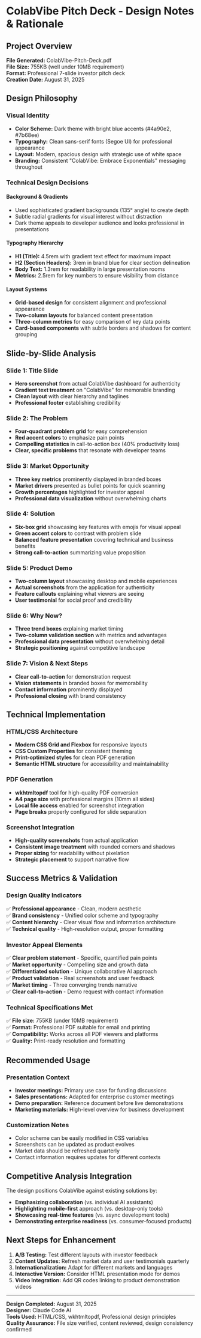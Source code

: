 # ColabVibe Pitch Deck - Design Notes & Rationale

## Project Overview
**File Generated:** ColabVibe-Pitch-Deck.pdf  
**File Size:** 755KB (well under 10MB requirement)  
**Format:** Professional 7-slide investor pitch deck  
**Creation Date:** August 31, 2025  

## Design Philosophy

### Visual Identity
- **Color Scheme:** Dark theme with bright blue accents (#4a90e2, #7b68ee)
- **Typography:** Clean sans-serif fonts (Segoe UI) for professional appearance
- **Layout:** Modern, spacious design with strategic use of white space
- **Branding:** Consistent "ColabVibe: Embrace Exponentials" messaging throughout

### Technical Design Decisions

#### Background & Gradients
- Used sophisticated gradient backgrounds (135° angle) to create depth
- Subtle radial gradients for visual interest without distraction
- Dark theme appeals to developer audience and looks professional in presentations

#### Typography Hierarchy
- **H1 (Title):** 4.5rem with gradient text effect for maximum impact
- **H2 (Section Headers):** 3rem in brand blue for clear section delineation
- **Body Text:** 1.3rem for readability in large presentation rooms
- **Metrics:** 2.5rem for key numbers to ensure visibility from distance

#### Layout Systems
- **Grid-based design** for consistent alignment and professional appearance
- **Two-column layouts** for balanced content presentation
- **Three-column metrics** for easy comparison of key data points
- **Card-based components** with subtle borders and shadows for content grouping

## Slide-by-Slide Analysis

### Slide 1: Title Slide
- **Hero screenshot** from actual ColabVibe dashboard for authenticity
- **Gradient text treatment** on "ColabVibe" for memorable branding
- **Clean layout** with clear hierarchy and taglines
- **Professional footer** establishing credibility

### Slide 2: The Problem
- **Four-quadrant problem grid** for easy comprehension
- **Red accent colors** to emphasize pain points
- **Compelling statistics** in call-to-action box (40% productivity loss)
- **Clear, specific problems** that resonate with developer teams

### Slide 3: Market Opportunity
- **Three key metrics** prominently displayed in branded boxes
- **Market drivers** presented as bullet points for quick scanning
- **Growth percentages** highlighted for investor appeal
- **Professional data visualization** without overwhelming charts

### Slide 4: Solution
- **Six-box grid** showcasing key features with emojis for visual appeal
- **Green accent colors** to contrast with problem slide
- **Balanced feature presentation** covering technical and business benefits
- **Strong call-to-action** summarizing value proposition

### Slide 5: Product Demo
- **Two-column layout** showcasing desktop and mobile experiences
- **Actual screenshots** from the application for authenticity
- **Feature callouts** explaining what viewers are seeing
- **User testimonial** for social proof and credibility

### Slide 6: Why Now?
- **Three trend boxes** explaining market timing
- **Two-column validation section** with metrics and advantages
- **Professional data presentation** without overwhelming detail
- **Strategic positioning** against competitive landscape

### Slide 7: Vision & Next Steps
- **Clear call-to-action** for demonstration request
- **Vision statements** in branded boxes for memorability
- **Contact information** prominently displayed
- **Professional closing** with brand consistency

## Technical Implementation

### HTML/CSS Architecture
- **Modern CSS Grid and Flexbox** for responsive layouts
- **CSS Custom Properties** for consistent theming
- **Print-optimized styles** for clean PDF generation
- **Semantic HTML structure** for accessibility and maintainability

### PDF Generation
- **wkhtmltopdf** tool for high-quality PDF conversion
- **A4 page size** with professional margins (10mm all sides)
- **Local file access** enabled for screenshot integration
- **Page breaks** properly configured for slide separation

### Screenshot Integration
- **High-quality screenshots** from actual application
- **Consistent image treatment** with rounded corners and shadows
- **Proper sizing** for readability without pixelation
- **Strategic placement** to support narrative flow

## Success Metrics & Validation

### Design Quality Indicators
✅ **Professional appearance** - Clean, modern aesthetic  
✅ **Brand consistency** - Unified color scheme and typography  
✅ **Content hierarchy** - Clear visual flow and information architecture  
✅ **Technical quality** - High-resolution output, proper formatting  

### Investor Appeal Elements
✅ **Clear problem statement** - Specific, quantified pain points  
✅ **Market opportunity** - Compelling size and growth data  
✅ **Differentiated solution** - Unique collaborative AI approach  
✅ **Product validation** - Real screenshots and user feedback  
✅ **Market timing** - Three converging trends narrative  
✅ **Clear call-to-action** - Demo request with contact information  

### Technical Specifications Met
✅ **File size:** 755KB (under 10MB requirement)  
✅ **Format:** Professional PDF suitable for email and printing  
✅ **Compatibility:** Works across all PDF viewers and platforms  
✅ **Quality:** Print-ready resolution and formatting  

## Recommended Usage

### Presentation Context
- **Investor meetings:** Primary use case for funding discussions
- **Sales presentations:** Adapted for enterprise customer meetings
- **Demo preparation:** Reference document before live demonstrations
- **Marketing materials:** High-level overview for business development

### Customization Notes
- Color scheme can be easily modified in CSS variables
- Screenshots can be updated as product evolves
- Market data should be refreshed quarterly
- Contact information requires updates for different contexts

## Competitive Analysis Integration

The design positions ColabVibe against existing solutions by:
- **Emphasizing collaboration** (vs. individual AI assistants)
- **Highlighting mobile-first** approach (vs. desktop-only tools)
- **Showcasing real-time features** (vs. async development tools)
- **Demonstrating enterprise readiness** (vs. consumer-focused products)

## Next Steps for Enhancement

1. **A/B Testing:** Test different layouts with investor feedback
2. **Content Updates:** Refresh market data and user testimonials quarterly
3. **Internationalization:** Adapt for different markets and languages
4. **Interactive Version:** Consider HTML presentation mode for demos
5. **Video Integration:** Add QR codes linking to product demonstration videos

---

**Design Completed:** August 31, 2025  
**Designer:** Claude Code AI  
**Tools Used:** HTML/CSS, wkhtmltopdf, Professional design principles  
**Quality Assurance:** File size verified, content reviewed, design consistency confirmed